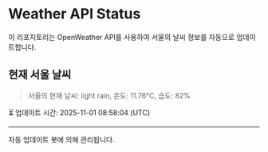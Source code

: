 
# Weather API Status

이 리포지토리는 OpenWeather API를 사용하여 서울의 날씨 정보를 자동으로 업데이트합니다.

## 현재 서울 날씨
> 서울의 현재 날씨: light rain, 온도: 11.76°C, 습도: 82%

⏳ 업데이트 시간: 2025-11-01 08:58:04 (UTC)

---
자동 업데이트 봇에 의해 관리됩니다.
